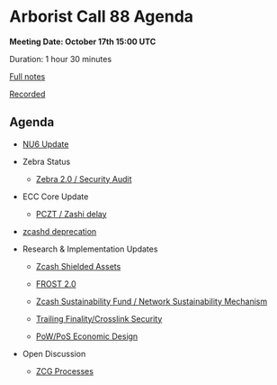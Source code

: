 # Arborist Call 88 Agenda

**Meeting Date: October 17th 15:00 UTC**

Duration: 1 hour 30 minutes

[Full notes](https://github.com/ZcashCommunityGrants/arboretum-notes/blob/main/AllArboristCallNotes/Arborist%20Call%2088-Notes.md)

[Recorded](https://www.youtube.com/watch?v=7A5ttZqad5g&feature=youtu.be)


## Agenda


+ [NU6 Update](https://github.com/ZcashCommunityGrants/arboretum-notes/blob/main/AllArboristCallNotes/Arborist%20Call%2088-Notes.md#1-nu6-update)



+ Zebra Status 

     - [Zebra 2.0 / Security Audit](https://github.com/ZcashCommunityGrants/arboretum-notes/blob/main/AllArboristCallNotes/Arborist%20Call%2088-Notes.md#2-zebra-update---zebra-20--security-audit)


+ ECC Core Update 

     - [PCZT / Zashi delay](https://github.com/ZcashCommunityGrants/arboretum-notes/blob/main/AllArboristCallNotes/Arborist%20Call%2088-Notes.md#3-ecc-update---pczt--zashi-delay) 



+ [zcashd deprecation](https://github.com/ZcashCommunityGrants/arboretum-notes/blob/main/AllArboristCallNotes/Arborist%20Call%2088-Notes.md#3-zcashd-deprecation)


+ Research & Implementation Updates 

     - [Zcash Shielded Assets](https://github.com/ZcashCommunityGrants/arboretum-notes/blob/main/AllArboristCallNotes/Arborist%20Call%2088-Notes.md#4-research--implementation-updates-i-zcash-shielded-assets)

     - [FROST 2.0](https://github.com/ZcashCommunityGrants/arboretum-notes/blob/main/AllArboristCallNotes/Arborist%20Call%2088-Notes.md#4-research--implementation-updates-ii-frost)

     - [Zcash Sustainability Fund / Network Sustainability Mechanism](https://github.com/ZcashCommunityGrants/arboretum-notes/blob/main/AllArboristCallNotes/Arborist%20Call%2088-Notes.md#4-research--implementation-updates-iii-zsf--network-sustainability-mechanism)

     - [Trailing Finality/Crosslink Security](https://github.com/ZcashCommunityGrants/arboretum-notes/blob/main/AllArboristCallNotes/Arborist%20Call%2088-Notes.md#4-research--implementation-updates-iv-trailing-finality--crosslink-security)

     - [PoW/PoS Economic Design](https://github.com/ZcashCommunityGrants/arboretum-notes/blob/main/AllArboristCallNotes/Arborist%20Call%2088-Notes.md#4-research--implementation-updates-v-powpos-economic-design)



+ Open Discussion

     - [ZCG Processes](https://github.com/ZcashCommunityGrants/arboretum-notes/blob/main/AllArboristCallNotes/Arborist%20Call%2088-Notes.md#5-open-discussion---zcg-processes)
